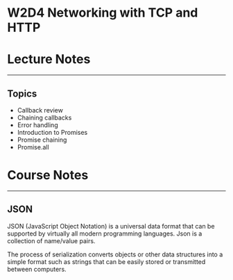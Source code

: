 # W2D4 Networking with TCP and HTTP
# Lecture Notes
_________________
## Topics
- Callback review
- Chaining callbacks
- Error handling
- Introduction to Promises
- Promise chaining
- Promise.all


# Course Notes
_________________
## JSON
JSON (JavaScript Object Notation) is a universal data format that can be supported by virtually all modern programming languages. Json is a collection of name/value pairs.

The process of serialization converts objects or other data structures into a simple format such as strings that can be easily stored or transmitted between computers.